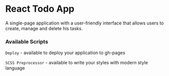 # React Todo App

A single-page application with a user-friendly interface that allows users to create, manage and delete his tasks.

### Available Scripts

`Deploy` - available to deploy your application to gh-pages

`SCSS Preprocessor` - available to write your styles with modern style language
